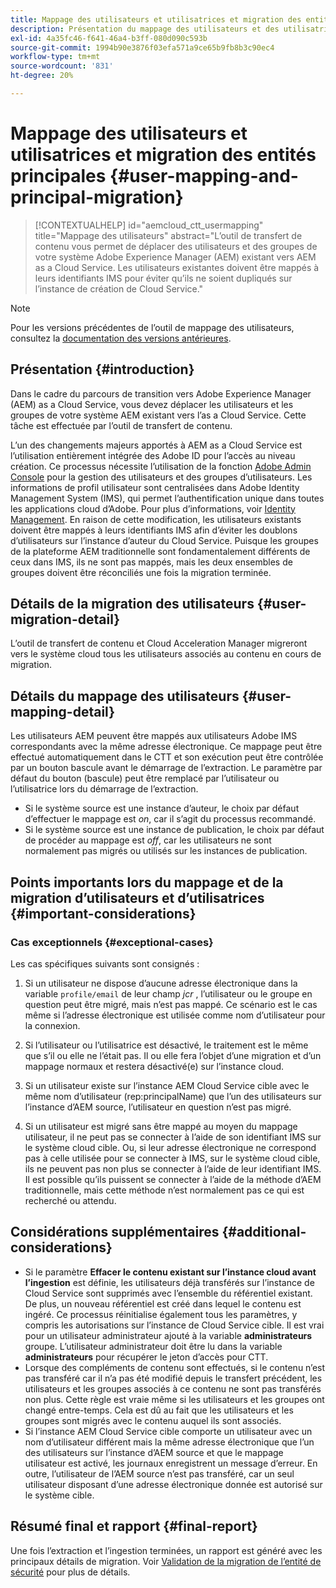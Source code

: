 ```yaml
---
title: Mappage des utilisateurs et utilisatrices et migration des entités principales
description: Présentation du mappage des utilisateurs et des utilisatrices et de la migration des entités principales
exl-id: 4a35fc46-f641-46a4-b3ff-080d090c593b
source-git-commit: 1994b90e3876f03efa571a9ce65b9fb8b3c90ec4
workflow-type: tm+mt
source-wordcount: '831'
ht-degree: 20%

---
```


# Mappage des utilisateurs et utilisatrices et migration des entités principales {#user-mapping-and-principal-migration}

>[!CONTEXTUALHELP]
>id="aemcloud_ctt_usermapping"
>title="Mappage des utilisateurs"
>abstract="L’outil de transfert de contenu vous permet de déplacer des utilisateurs et des groupes de votre système Adobe Experience Manager (AEM) existant vers AEM as a Cloud Service. Les utilisateurs existantes doivent être mappés à leurs identifiants IMS pour éviter qu’ils ne soient dupliqués sur l’instance de création de Cloud Service."

>[!NOTE]
>Pour les versions précédentes de l’outil de mappage des utilisateurs, consultez la [documentation des versions antérieures](/help/journey-migration/content-transfer-tool/user-mapping-tool-legacy/considerations-user-mapping-tool-legacy.md).

## Présentation {#introduction}

Dans le cadre du parcours de transition vers Adobe Experience Manager (AEM) as a Cloud Service, vous devez déplacer les utilisateurs et les groupes de votre système AEM existant vers l’as a Cloud Service. Cette tâche est effectuée par l’outil de transfert de contenu.

L’un des changements majeurs apportés à AEM as a Cloud Service est l’utilisation entièrement intégrée des Adobe ID pour l’accès au niveau création. Ce processus nécessite l’utilisation de la fonction [Adobe Admin Console](https://helpx.adobe.com/fr/enterprise/using/admin-console.html) pour la gestion des utilisateurs et des groupes d’utilisateurs. Les informations de profil utilisateur sont centralisées dans Adobe Identity Management System (IMS), qui permet l’authentification unique dans toutes les applications cloud d’Adobe. Pour plus d’informations, voir [Identity Management](https://experienceleague.adobe.com/docs/experience-manager-cloud-service/content/overview/what-is-new-and-different.html#identity-management). En raison de cette modification, les utilisateurs existants doivent être mappés à leurs identifiants IMS afin d’éviter les doublons d’utilisateurs sur l’instance d’auteur du Cloud Service. Puisque les groupes de la plateforme AEM traditionnelle sont fondamentalement différents de ceux dans IMS, ils ne sont pas mappés, mais les deux ensembles de groupes doivent être réconciliés une fois la migration terminée.

## Détails de la migration des utilisateurs {#user-migration-detail}

L’outil de transfert de contenu et Cloud Acceleration Manager migreront vers le système cloud tous les utilisateurs associés au contenu en cours de migration.

## Détails du mappage des utilisateurs {#user-mapping-detail}

Les utilisateurs AEM peuvent être mappés aux utilisateurs Adobe IMS correspondants avec la même adresse électronique.  Ce mappage peut être effectué automatiquement dans le CTT et son exécution peut être contrôlée par un bouton bascule avant le démarrage de l’extraction. Le paramètre par défaut du bouton (bascule) peut être remplacé par l’utilisateur ou l’utilisatrice lors du démarrage de l’extraction.

* Si le système source est une instance d’auteur, le choix par défaut d’effectuer le mappage est _on_, car il s’agit du processus recommandé.
* Si le système source est une instance de publication, le choix par défaut de procéder au mappage est _off_, car les utilisateurs ne sont normalement pas migrés ou utilisés sur les instances de publication.

## Points importants lors du mappage et de la migration d’utilisateurs et d’utilisatrices {#important-considerations}


### Cas exceptionnels {#exceptional-cases}

Les cas spécifiques suivants sont consignés :

1. Si un utilisateur ne dispose d’aucune adresse électronique dans la variable `profile/email` de leur champ *jcr* , l’utilisateur ou le groupe en question peut être migré, mais n’est pas mappé. Ce scénario est le cas même si l’adresse électronique est utilisée comme nom d’utilisateur pour la connexion.

1. Si l’utilisateur ou l’utilisatrice est désactivé, le traitement est le même que s’il ou elle ne l’était pas. Il ou elle fera l’objet d’une migration et d’un mappage normaux et restera désactivé(e) sur l’instance cloud.

1. Si un utilisateur existe sur l’instance AEM Cloud Service cible avec le même nom d’utilisateur (rep:principalName) que l’un des utilisateurs sur l’instance d’AEM source, l’utilisateur en question n’est pas migré.

1. Si un utilisateur est migré sans être mappé au moyen du mappage utilisateur, il ne peut pas se connecter à l’aide de son identifiant IMS sur le système cloud cible. Ou, si leur adresse électronique ne correspond pas à celle utilisée pour se connecter à IMS, sur le système cloud cible, ils ne peuvent pas non plus se connecter à l’aide de leur identifiant IMS. Il est possible qu’ils puissent se connecter à l’aide de la méthode d’AEM traditionnelle, mais cette méthode n’est normalement pas ce qui est recherché ou attendu.


## Considérations supplémentaires {#additional-considerations}

* Si le paramètre **Effacer le contenu existant sur l’instance cloud avant l’ingestion** est définie, les utilisateurs déjà transférés sur l’instance de Cloud Service sont supprimés avec l’ensemble du référentiel existant. De plus, un nouveau référentiel est créé dans lequel le contenu est ingéré. Ce processus réinitialise également tous les paramètres, y compris les autorisations sur l’instance de Cloud Service cible. Il est vrai pour un utilisateur administrateur ajouté à la variable **administrateurs** groupe. L’utilisateur administrateur doit être lu dans la variable **administrateurs** pour récupérer le jeton d’accès pour CTT.
* Lorsque des compléments de contenu sont effectués, si le contenu n’est pas transféré car il n’a pas été modifié depuis le transfert précédent, les utilisateurs et les groupes associés à ce contenu ne sont pas transférés non plus. Cette règle est vraie même si les utilisateurs et les groupes ont changé entre-temps. Cela est dû au fait que les utilisateurs et les groupes sont migrés avec le contenu auquel ils sont associés.
* Si l’instance AEM Cloud Service cible comporte un utilisateur avec un nom d’utilisateur différent mais la même adresse électronique que l’un des utilisateurs sur l’instance d’AEM source et que le mappage utilisateur est activé, les journaux enregistrent un message d’erreur. En outre, l’utilisateur de l’AEM source n’est pas transféré, car un seul utilisateur disposant d’une adresse électronique donnée est autorisé sur le système cible.

## Résumé final et rapport {#final-report}

Une fois l’extraction et l’ingestion terminées, un rapport est généré avec les principaux détails de migration. Voir [Validation de la migration de l’entité de sécurité](/help/journey-migration/content-transfer-tool/using-content-transfer-tool/validating-content-transfers.md#how-to-validate-principal-migration) pour plus de détails.
